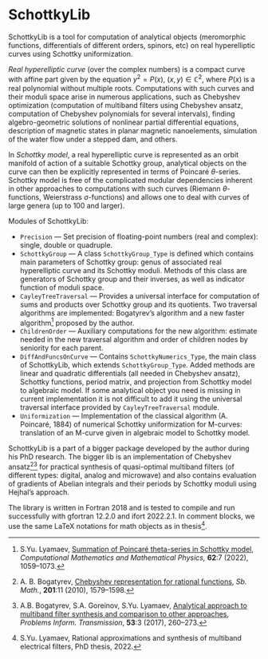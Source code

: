 # SchottkyLib

SchottkyLib is a tool for computation of analytical objects (meromorphic functions, differentials of different orders, spinors, etc) on real hyperelliptic curves using Schottky uniformization. 

*Real hyperelliptic curve* (over the complex numbers) is a compact curve with affine part given by the equation $y^2 = P(x),~(x,y)\in\mathbb{C}^2$, where $P(x)$ is a real polynomial without multiple roots. Computations with such curves and their moduli space arise in numerous applications, such as Chebyshev optimization (computation of multiband filters using Chebyshev ansatz, computation of Chebyshev polynomials for several intervals), finding algebro-geometric solutions of nonlinear partial differential equations, description of magnetic states in planar magnetic nanoelements, simulation of the water flow under a stepped dam, and others. 

In *Schottky model*, a real hyperelliptic curve is represented as an orbit manifold of action of a suitable Schottky group, analytical objects on the curve can then be explicitly represented in terms of Poincaré $\theta$-series. Schottky model is free of the complicated modular dependencies inherent in other approaches to computations with such curves (Riemann $\theta$-functions, Weierstrass $\sigma$-functions) and allows one to deal with curves of large genera (up to 100 and larger).

Modules of SchottkyLib:

- `Precision` — Set precision of floating-point numbers (real and complex): single, double or quadruple.
- `SchottkyGroup` — A class `SchottkyGroup_Type` is defined which contains main parameters of Schottky group: genus of associated real hyperelliptic curve and its Schottky moduli. Methods of this class are generators of Schottky group and their inverses, as well as indicator function of moduli space.
- `CayleyTreeTraversal` — Provides a universal interface for computation of sums and products over Schottky group and its quotients. Two traversal algorithms are implemented: Bogatyrev’s algorithm and a new faster algorithm[^2] proposed by the author.
- `ChildrenOrder` — Auxiliary computations for the new algorithm: estimate needed in the new traversal algorithm and order of children nodes by seniority for each parent.
- `DiffAndFuncsOnCurve` — Contains `SchottkyNumerics_Type`, the main class of SchottkyLib, which extends `SchottkyGroup_Type`. Added methods are linear and quadratic differentials (all needed in Chebyshev ansatz), Schottky functions, period matrix, and projection from Schottky model to algebraic model. If some analytical object you need is missing in current implementation it is not difficult to add it using the universal traversal interface provided by `CayleyTreeTraversal` module.
- `Uniformization` — Implementation of the classical algorithm (A. Poincaré, 1884) of numerical Schottky uniformization for M-curves: translation of an M-curve given in algebraic model to Schottky model.

SchottkyLib is a part of a bigger package developed by the author during his PhD research. The bigger lib is an implementation of Chebyshev ansatz[^4][^5] for practical synthesis of quasi-optimal multiband filters (of different types: digital, analog and microwave) and also contains evaluation of gradients of Abelian integrals and their periods by Schottky moduli using Hejhal’s approach. 

The library is written in Fortran 2018 and is tested to compile and run successfully with gfortran 12.2.0 and ifort 2022.2.1. In comment blocks, we use the same LaTeX notations for math objects as in thesis[^1].

[^1]: S.Yu. Lyamaev, Rational approximations and synthesis of multiband electrical filters, PhD thesis, 2022.

[^2]: S.Yu. Lyamaev, [Summation of Poincaré theta-series in Schottky model](https://link.springer.com/article/10.1134/S0965542522070053), *Computational Mathematics and Mathematical Physics,* **62**:7 (2022), 1059–1073.

[^4]: A. B. Bogatyrev, [Chebyshev representation for rational functions](https://doi.org/10.1070/SM2010v201n11ABEH004123), *Sb. Math.*, **201**:11 (2010), 1579–1598.

[^5]: A.B. Bogatyrev, S.A. Goreinov, S.Yu. Lyamaev, [Analytical approach to multiband filter synthesis and comparison to other approaches](https://link.springer.com/article/10.1134/S0032946017030073), *Problems Inform. Transmission*, **53**:3 (2017), 260–273.